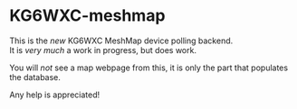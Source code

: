 # KG6WXC-meshmap

This is the _new_ KG6WXC MeshMap device polling backend.  
It is _very much_ a work in progress, but does work.  

You will _not_ see a map webpage from this, it is only the part that populates the database.  

Any help is appreciated! 
